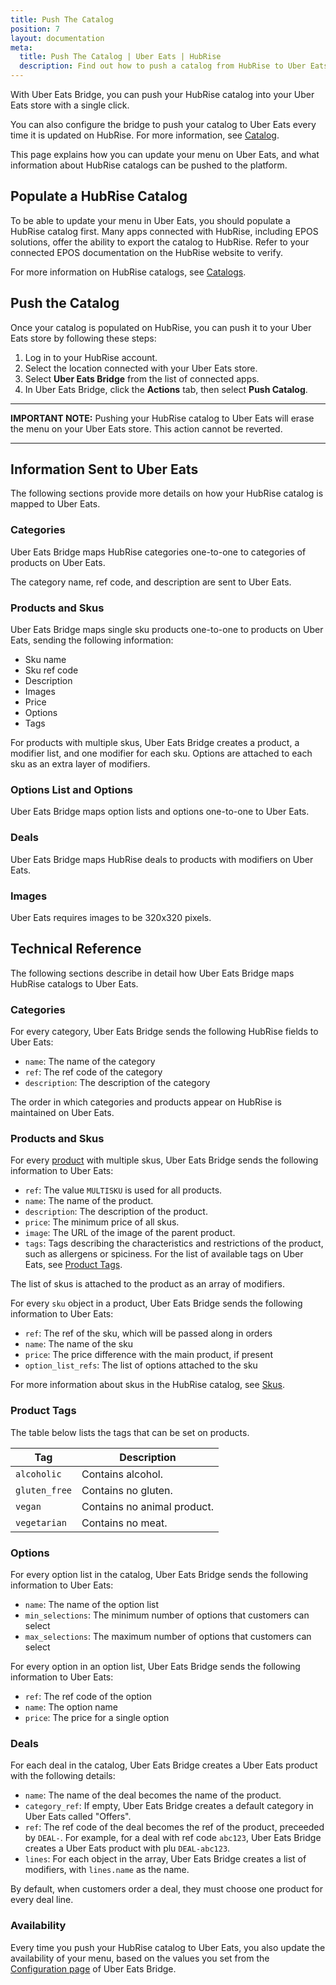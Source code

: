 ```yaml
---
title: Push The Catalog
position: 7
layout: documentation
meta:
  title: Push The Catalog | Uber Eats | HubRise
  description: Find out how to push a catalog from HubRise to Uber Eats, how items and options are encoded, and which features are supported.
---
```


With Uber Eats Bridge, you can push your HubRise catalog into your Uber Eats store with a single click.

You can also configure the bridge to push your catalog to Uber Eats every time it is updated on HubRise. For more information, see [Catalog](/apps/uber-eats/configuration#catalog).

This page explains how you can update your menu on Uber Eats, and what information about HubRise catalogs can be pushed to the platform.

## Populate a HubRise Catalog

To be able to update your menu in Uber Eats, you should populate a HubRise catalog first. Many apps connected with HubRise, including EPOS solutions, offer the ability to export the catalog to HubRise. Refer to your connected EPOS documentation on the HubRise website to verify.

For more information on HubRise catalogs, see [Catalogs](/docs/catalog/).

## Push the Catalog

Once your catalog is populated on HubRise, you can push it to your Uber Eats store by following these steps:

1. Log in to your HubRise account.
1. Select the location connected with your Uber Eats store.
1. Select **Uber Eats Bridge** from the list of connected apps.
1. In Uber Eats Bridge, click the **Actions** tab, then select **Push Catalog**.

---

**IMPORTANT NOTE:** Pushing your HubRise catalog to Uber Eats will erase the menu on your Uber Eats store. This action cannot be reverted.

---

## Information Sent to Uber Eats

The following sections provide more details on how your HubRise catalog is mapped to Uber Eats.

### Categories

Uber Eats Bridge maps HubRise categories one-to-one to categories of products on Uber Eats.

The category name, ref code, and description are sent to Uber Eats.

### Products and Skus

Uber Eats Bridge maps single sku products one-to-one to products on Uber Eats, sending the following information:

- Sku name
- Sku ref code
- Description
- Images
- Price
- Options
- Tags

For products with multiple skus, Uber Eats Bridge creates a product, a modifier list, and one modifier for each sku.
Options are attached to each sku as an extra layer of modifiers.

### Options List and Options

Uber Eats Bridge maps option lists and options one-to-one to Uber Eats.

### Deals

Uber Eats Bridge maps HubRise deals to products with modifiers on Uber Eats.

### Images

Uber Eats requires images to be 320x320 pixels.

## Technical Reference

The following sections describe in detail how Uber Eats Bridge maps HubRise catalogs to Uber Eats.

### Categories

For every category, Uber Eats Bridge sends the following HubRise fields to Uber Eats:

- `name`: The name of the category
- `ref`: The ref code of the category
- `description`: The description of the category

The order in which categories and products appear on HubRise is maintained on Uber Eats.

### Products and Skus

For every [product](/developers/api/catalog-management/#products) with multiple skus, Uber Eats Bridge sends the following information to Uber Eats:

- `ref`: The value `MULTISKU` is used for all products.
- `name`: The name of the product.
- `description`: The description of the product.
- `price`: The minimum price of all skus.
- `image`: The URL of the image of the parent product.
- `tags`: Tags describing the characteristics and restrictions of the product, such as allergens or spiciness. For the list of available tags on Uber Eats, see [Product Tags](#product-tags).

The list of skus is attached to the product as an array of modifiers.

For every `sku` object in a product, Uber Eats Bridge sends the following information to Uber Eats:

- `ref`: The ref of the sku, which will be passed along in orders
- `name`: The name of the sku
- `price`: The price difference with the main product, if present
- `option_list_refs`: The list of options attached to the sku

For more information about skus in the HubRise catalog, see [Skus](/developers/api/catalog-management/#skus).

### Product Tags

The table below lists the tags that can be set on products.

| Tag           | Description                 |
| ------------- | --------------------------- |
| `alcoholic`   | Contains alcohol.           |
| `gluten_free` | Contains no gluten.         |
| `vegan`       | Contains no animal product. |
| `vegetarian`  | Contains no meat.           |

### Options

For every option list in the catalog, Uber Eats Bridge sends the following information to Uber Eats:

- `name`: The name of the option list
- `min_selections`: The minimum number of options that customers can select
- `max_selections`: The maximum number of options that customers can select

For every option in an option list, Uber Eats Bridge sends the following information to Uber Eats:

- `ref`: The ref code of the option
- `name`: The option name
- `price`: The price for a single option

### Deals

For each deal in the catalog, Uber Eats Bridge creates a Uber Eats product with the following details:

- `name`: The name of the deal becomes the name of the product.
- `category_ref`: If empty, Uber Eats Bridge creates a default category in Uber Eats called "Offers".
- `ref`: The ref code of the deal becomes the ref of the product, preceeded by `DEAL-`. For example, for a deal with ref code `abc123`, Uber Eats Bridge creates a Uber Eats product with plu `DEAL-abc123`.
- `lines`: For each object in the array, Uber Eats Bridge creates a list of modifiers, with `lines.name` as the name.

By default, when customers order a deal, they must choose one product for every deal line.

### Availability

Every time you push your HubRise catalog to Uber Eats, you also update the availability of your menu, based on the values you set from the [Configuration page](/apps/uber-eats/configuration/#menu) of Uber Eats Bridge.
